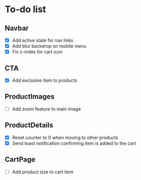 # To-do list

## Navbar

- [x] Add active state for nav links
- [x] Add blur backdrop on mobile menu
- [x] Fix z-index for cart icon

## CTA

- [x] Add exclusive item to products

## ProductImages

- [ ] Add zoom feature to main image

## ProductDetails

- [x] Reset counter to 0 when moving to other products
- [x] Send toast notification confirming item is added to the cart

## CartPage

- [ ] Add product size to cart item
